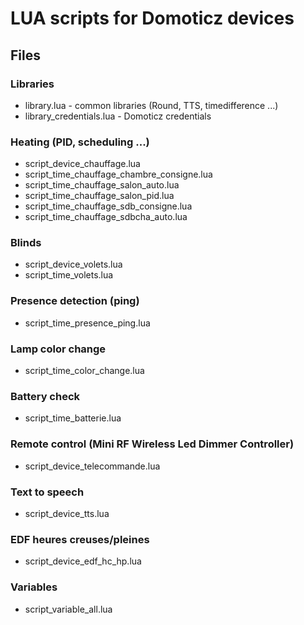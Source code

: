 # LUA scripts for Domoticz devices

## Files
### Libraries
* library.lua - common libraries (Round, TTS, timedifference ...)
* library_credentials.lua - Domoticz credentials

### Heating (PID, scheduling ...)
* script_device_chauffage.lua
* script_time_chauffage_chambre_consigne.lua
* script_time_chauffage_salon_auto.lua
* script_time_chauffage_salon_pid.lua
* script_time_chauffage_sdb_consigne.lua
* script_time_chauffage_sdbcha_auto.lua

### Blinds
* script_device_volets.lua
* script_time_volets.lua

### Presence detection (ping)
* script_time_presence_ping.lua

### Lamp color change
* script_time_color_change.lua

### Battery check
* script_time_batterie.lua

### Remote control (Mini RF Wireless Led Dimmer Controller)
* script_device_telecommande.lua

### Text to speech
* script_device_tts.lua

### EDF heures creuses/pleines
* script_device_edf_hc_hp.lua

### Variables
* script_variable_all.lua
